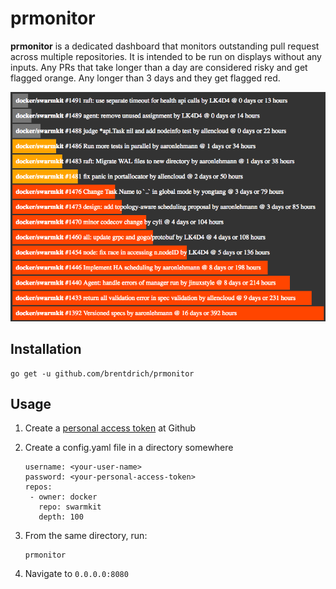# prmonitor

**prmonitor** is a dedicated dashboard that monitors outstanding
pull request across multiple repositories. It is intended to be
run on displays without any inputs. Any PRs that take longer than
a day are considered risky and get flagged orange. Any longer
than 3 days and they get flagged red.

![Example](/example.png)

## Installation
```
go get -u github.com/brentdrich/prmonitor
```

## Usage
 1. Create a [personal access token](https://github.com/blog/1509-personal-api-tokens) at Github

 2. Create a config.yaml file in a directory somewhere
    ```
    username: <your-user-name>
    password: <your-personal-access-token>
    repos:
     - owner: docker
       repo: swarmkit
       depth: 100
    ```

 3. From the same directory, run:
    ```
    prmonitor
    ```

 4. Navigate to `0.0.0.0:8080`